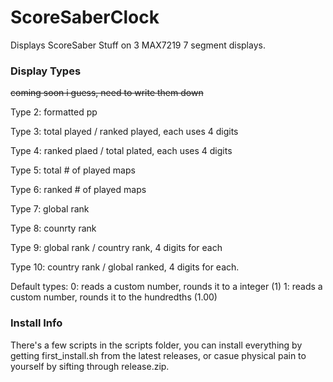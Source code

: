 # ScoreSaberClock
Displays ScoreSaber Stuff on 3 MAX7219 7 segment displays.

### Display Types
~~coming soon i guess, need to write them down~~

Type 2: formatted pp

Type 3: total played / ranked played, each uses 4 digits

Type 4: ranked plaed / total plated, each uses 4 digits

Type 5: total # of played maps

Type 6: ranked # of played maps

Type 7: global rank

Type 8: counrty rank

Type 9: global rank / country rank, 4 digits for each

Type 10: country rank / global ranked, 4 digits for each.


Default types:
0: reads a custom number, rounds it to a integer (1)
1: reads a custom number, rounds it to the hundredths (1.00)

### Install Info
There's a few scripts in the scripts folder, you can install everything by getting first_install.sh from the latest releases, or casue physical pain to yourself by sifting through release.zip.
